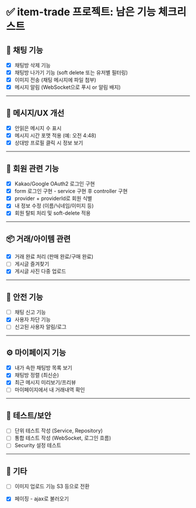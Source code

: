 # ✅ item-trade 프로젝트: 남은 기능 체크리스트

## 🔄 채팅 기능

- [x] 채팅방 삭제 기능
- [x] 채팅방 나가기 기능 (soft delete 또는 유저별 필터링)
- [x] 이미지 전송 (채팅 메시지에 파일 첨부)
- [x] 메시지 알림 (WebSocket으로 푸시 or 알림 배지)

---

## 💬 메시지/UX 개선

- [x] 안읽은 메시지 수 표시
- [x] 메시지 시간 포맷 적용 (예: 오전 4:48)
- [x] 상대방 프로필 클릭 시 정보 보기

---

## 🔐 회원 관련 기능

- [x] Kakao/Google OAuth2 로그인 구현
- [x] form 로그인 구현 - service 구현 후 controller 구현
- [x] provider + providerId로 회원 식별
- [x] 내 정보 수정 (이름/닉네임/이미지 등)
- [x] 회원 탈퇴 처리 및 soft-delete 적용

---

## 📦 거래/아이템 관련

- [x] 거래 완료 처리 (판매 완료/구매 완료)
- [ ] 게시글 즐겨찾기
- [x] 게시글 사진 다중 업로드

---

## 🚨 안전 기능

- [ ] 채팅 신고 기능
- [x] 사용자 차단 기능
- [ ] 신고된 사용자 알림/로그

---

## ⚙️ 마이페이지 기능

- [x] 내가 속한 채팅방 목록 보기
- [x] 채팅방 정렬 (최신순)
- [x] 최근 메시지 미리보기/프리뷰
- [ ] 마이페이지에서 내 거래내역 확인

---

## 🧪 테스트/보안

- [ ] 단위 테스트 작성 (Service, Repository)
- [ ] 통합 테스트 작성 (WebSocket, 로그인 흐름)
- [ ] Security 설정 테스트

---

## 📁 기타

- [ ] 이미지 업로드 기능 S3 등으로 전환

- [x] 페이징 - ajax로 불러오기
